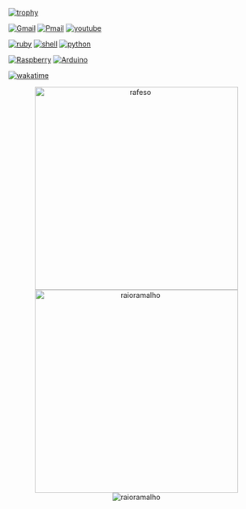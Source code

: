 
[![trophy](https://github-profile-trophy.vercel.app/?username=raioramalho&theme=onedark&row=1&column=8&no-frame=true&no-bg=true)](https://github.com/ryo-ma/github-profile-trophy)

[![Gmail](https://img.shields.io/badge/Gmail-D14836?style=for-the-badge&logo=gmail&logoColor=black)](https://gmail.com/ramalho.sit@gmail.com)
[![Pmail](https://img.shields.io/badge/ProtonMail-8B89CC?style=for-the-badge&logo=protonmail&logoColor=black)](https://protonmail.com/ramalho.sit@protonmail.com)
[![youtube](https://img.shields.io/badge/YouTube-FF0000?style=for-the-badge&logo=youtube&logoColor=black)](https://www.youtube.com/channel/UChgTPRdovCtAMKCTlann6qw)

[![ruby](https://img.shields.io/badge/Ruby-3776AB?style=for-the-badge&logo=ruby&logoColor=black)](#)
[![shell](https://img.shields.io/badge/Shell_Script-121011?style=for-the-badge&logo=gnu-bash&logoColor=white)](#)
[![python](https://img.shields.io/badge/Python-3776AB?style=for-the-badge&logo=python&logoColor=black)](#)


[![Raspberry](https://img.shields.io/badge/Raspberry%20Pi-A22846?style=for-the-badge&logo=Raspberry%20Pi&logoColor=black)](#)
[![Arduino](https://img.shields.io/badge/Arduino-00979D?style=for-the-badge&logo=Arduino&logoColor=black)](#)

[![wakatime](https://wakatime.com/badge/user/3b64adb0-ca65-422c-bc39-641f0569c21c.svg)](https://wakatime.com/@3b64adb0-ca65-422c-bc39-641f0569c21c)


<div align=center>

 <img width="400em" src="https://github-readme-stats.vercel.app/api?username=raioramalho&show_icons=true&theme=dark&hide_border=true&cache_seconds=1800&locale=en" alt="rafeso" />

<img width="400em" src="https://github-readme-streak-stats.herokuapp.com/?user=raioramalho&theme=dark&hide_border=true" alt="raioramalho" />


</div>
<div align=center>
<img src="https://github-readme-stats.vercel.app/api/top-langs?username=raioramalho&show_icons=true&theme=dark&hide_border=true&locale=en&layout=default" alt="raioramalho" />
</div>
